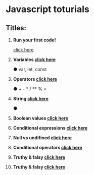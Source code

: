 # Javascript toturials

## Titles:

<ol>
  <li><p><strong>Run your first code!</strong></p></li>
  <a href="./lesson01/index.js">click here<a/>
  <li><p><strong>Variables <a href="./lesson02/index.js">click here<a/></strong></p></li> 
    <span>&#9679; var, let, const</span>
  <li><p><strong>Operators <a href="./lesson03/index.js">click here<a/></strong></p></li>
    <span>&#9679; + - * / ** % =</span>
  <li><p><strong>String <a href="./lesson04/index.js">click here<a/></strong></p></li>
    <span>&#9679;</span>
  <li><p><strong>Boolean values <a href="./lesson05/index.js">click here<a/></strong></p></li>
  <li><p><strong>Conditional expressions <a href="./lesson06/index.js">click here<a/></strong></p></li>
  <li><p><strong>Null vs undifined <a href="./lesson07/index.js">click here<a/></strong></p></li>
  <li><p><strong>Conditional operators <a href="./lesson08/index.js">click here<a/></strong></p></li>
  <li><p><strong>Truthy & falsy <a href="./lesson09/index.js">click here<a/></strong></p></li>
  <li><p><strong>Truthy & falsy <a href="./lesson10/index.js">click here<a/></strong></p></li>

  
</ol>

